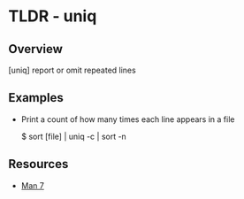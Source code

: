 TLDR - uniq
==========

Overview
--------

[uniq] report or omit repeated lines

Examples
--------

- Print a count of how many times each line appears in a file

	$ sort [file] | uniq -c | sort -n

Resources
---------

- [Man 7](http://man7.org/linux/man-pages/man1/uniq.1.html)